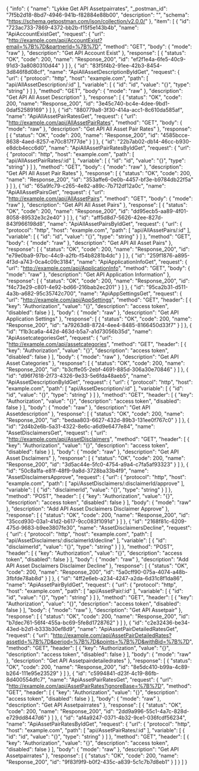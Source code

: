 {
  "info": {
    "name": "Lykke Get API Assetpairrates",
    "_postman_id": "7f5b2d18-8bd7-4946-941b-f82884e88b00",
    "description": "",
    "schema": "https://schema.getpostman.com/json/collection/v2.0.0/"
  },
  "item": [
    {
      "id": "723ac733-7869-4372-bb2b-f15f5e143b4b",
      "name": "ApiAccountExistGet",
      "request": {
        "url": "http://example.com/api/AccountExist?email=%7B%7D&partnerId=%7B%7D",
        "method": "GET",
        "body": {
          "mode": "raw"
        },
        "description": "Get API Account Exist"
      },
      "response": [
        {
          "status": "OK",
          "code": 200,
          "name": "Response_200",
          "id": "ef2f1e4a-6fe5-40c9-91d3-3a8080310d44"
        }
      ]
    },
    {
      "id": "83f5f4b2-91ee-42b3-8454-3d846f8d08cf",
      "name": "ApiAllAssetDescriptionByIdGet",
      "request": {
        "url": {
          "protocol": "http",
          "host": "example.com",
          "path": [
            "api/AllAssetDescription/:id"
          ],
          "variable": [
            {
              "id": "id",
              "value": "{}",
              "type": "string"
            }
          ]
        },
        "method": "GET",
        "body": {
          "mode": "raw"
        },
        "description": "Get API All Asset Description"
      },
      "response": [
        {
          "status": "OK",
          "code": 200,
          "name": "Response_200",
          "id": "3e45c740-bc4e-4dee-9bd1-0daf52589169"
        }
      ]
    },
    {
      "id": "880779a8-3f30-414a-acc1-8c610da585af",
      "name": "ApiAllAssetPairRatesGet",
      "request": {
        "url": "http://example.com/api/AllAssetPairRates",
        "method": "GET",
        "body": {
          "mode": "raw"
        },
        "description": "Get API All Asset Pair Rates"
      },
      "response": [
        {
          "status": "OK",
          "code": 200,
          "name": "Response_200",
          "id": "4585bcce-8638-4aed-8257-e70c817f77de"
        }
      ]
    },
    {
      "id": "22b7ab02-db14-46cc-b930-e8dcb4ecc6d0",
      "name": "ApiAllAssetPairRatesByIdGet",
      "request": {
        "url": {
          "protocol": "http",
          "host": "example.com",
          "path": [
            "api/AllAssetPairRates/:id"
          ],
          "variable": [
            {
              "id": "id",
              "value": "{}",
              "type": "string"
            }
          ]
        },
        "method": "GET",
        "body": {
          "mode": "raw"
        },
        "description": "Get API All Asset Pair Rates"
      },
      "response": [
        {
          "status": "OK",
          "code": 200,
          "name": "Response_200",
          "id": "353affe6-0e0b-4457-bf3e-b9784db22f5a"
        }
      ]
    },
    {
      "id": "65a9fc79-c265-4e82-a89c-7b712df12a0c",
      "name": "ApiAllAssetPairsGet",
      "request": {
        "url": "http://example.com/api/AllAssetPairs",
        "method": "GET",
        "body": {
          "mode": "raw"
        },
        "description": "Get API All Asset Pairs"
      },
      "response": [
        {
          "status": "OK",
          "code": 200,
          "name": "Response_200",
          "id": "dd95ecb5-aa89-4f01-8058-89532e3c2e40"
        }
      ]
    },
    {
      "id": "aff5d8d7-5626-42ee-827d-843f966198d8",
      "name": "ApiAllAssetPairsByIdGet",
      "request": {
        "url": {
          "protocol": "http",
          "host": "example.com",
          "path": [
            "api/AllAssetPairs/:id"
          ],
          "variable": [
            {
              "id": "id",
              "value": "{}",
              "type": "string"
            }
          ]
        },
        "method": "GET",
        "body": {
          "mode": "raw"
        },
        "description": "Get API All Asset Pairs"
      },
      "response": [
        {
          "status": "OK",
          "code": 200,
          "name": "Response_200",
          "id": "e79e0ba9-97bc-44c9-a2fb-f54b8281b4dc"
        }
      ]
    },
    {
      "id": "259f1876-a895-4f3d-a743-0ca4c09c3184",
      "name": "ApiApplicationInfoGet",
      "request": {
        "url": "http://example.com/api/ApplicationInfo",
        "method": "GET",
        "body": {
          "mode": "raw"
        },
        "description": "Get API Application Information"
      },
      "response": [
        {
          "status": "OK",
          "code": 200,
          "name": "Response_200",
          "id": "f4c73e29-c801-4e92-bd66-216bab2ec201"
        }
      ]
    },
    {
      "id": "95ca2b31-d511-4a3b-a682-95c35742c700",
      "name": "ApiAppSettingsGet",
      "request": {
        "url": "http://example.com/api/AppSettings",
        "method": "GET",
        "header": [
          {
            "key": "Authorization",
            "value": "{}",
            "description": "access token",
            "disabled": false
          }
        ],
        "body": {
          "mode": "raw"
        },
        "description": "Get API Application Settings"
      },
      "response": [
        {
          "status": "OK",
          "code": 200,
          "name": "Response_200",
          "id": "a79263d8-8724-4ee4-8485-8166450d33f7"
        }
      ]
    },
    {
      "id": "f1b3ca6a-442d-463d-b5a7-a1d73056b35d",
      "name": "ApiAssetcategoriesGet",
      "request": {
        "url": "http://example.com/api/assetcategories",
        "method": "GET",
        "header": [
          {
            "key": "Authorization",
            "value": "{}",
            "description": "access token",
            "disabled": false
          }
        ],
        "body": {
          "mode": "raw"
        },
        "description": "Get API Asset Categories"
      },
      "response": [
        {
          "status": "OK",
          "code": 200,
          "name": "Response_200",
          "id": "b3cffe05-2ebf-4691-885d-306a30e70846"
        }
      ]
    },
    {
      "id": "d96f7618-2f73-4326-9e33-5e6fda48aeb5",
      "name": "ApiAssetDescriptionByIdGet",
      "request": {
        "url": {
          "protocol": "http",
          "host": "example.com",
          "path": [
            "api/AssetDescription/:id"
          ],
          "variable": [
            {
              "id": "id",
              "value": "{}",
              "type": "string"
            }
          ]
        },
        "method": "GET",
        "header": [
          {
            "key": "Authorization",
            "value": "{}",
            "description": "access token",
            "disabled": false
          }
        ],
        "body": {
          "mode": "raw"
        },
        "description": "Get API Assetdescription"
      },
      "response": [
        {
          "status": "OK",
          "code": 200,
          "name": "Response_200",
          "id": "bedaa803-6627-432d-89b3-131ee0f767c0"
        }
      ]
    },
    {
      "id": "2d4b2e6b-5a31-4322-8e6c-a6d9e6477e84",
      "name": "AssetDisclaimersGet",
      "request": {
        "url": "http://example.com/api/AssetDisclaimers",
        "method": "GET",
        "header": [
          {
            "key": "Authorization",
            "value": "{}",
            "description": "access token",
            "disabled": false
          }
        ],
        "body": {
          "mode": "raw"
        },
        "description": "Get API Asset Dsclaimers"
      },
      "response": [
        {
          "status": "OK",
          "code": 200,
          "name": "Response_200",
          "id": "3d5ac44e-5fc0-4754-a9a4-c7fa5af93323"
        }
      ]
    },
    {
      "id": "50c8a1fa-e81f-48f9-9a8d-3728ba33b4f9",
      "name": "AssetDisclaimersApprove",
      "request": {
        "url": {
          "protocol": "http",
          "host": "example.com",
          "path": [
            "api/AssetDisclaimers/:disclaimerId/approve"
          ],
          "variable": [
            {
              "id": "disclaimerId",
              "value": "{}",
              "type": "string"
            }
          ]
        },
        "method": "POST",
        "header": [
          {
            "key": "Authorization",
            "value": "{}",
            "description": "access token",
            "disabled": false
          }
        ],
        "body": {
          "mode": "raw"
        },
        "description": "Add API Asset Dsclaimers Disclaimer Approve"
      },
      "response": [
        {
          "status": "OK",
          "code": 200,
          "name": "Response_200",
          "id": "35ccd930-03a1-41d2-b617-9cc083f1091d"
        }
      ]
    },
    {
      "id": "2168f81c-6209-475d-9683-b9ee3807fe30",
      "name": "AssetDisclaimersDecline",
      "request": {
        "url": {
          "protocol": "http",
          "host": "example.com",
          "path": [
            "api/AssetDisclaimers/:disclaimerId/decline"
          ],
          "variable": [
            {
              "id": "disclaimerId",
              "value": "{}",
              "type": "string"
            }
          ]
        },
        "method": "POST",
        "header": [
          {
            "key": "Authorization",
            "value": "{}",
            "description": "access token",
            "disabled": false
          }
        ],
        "body": {
          "mode": "raw"
        },
        "description": "Add API Asset Dsclaimers Disclaimer Decline"
      },
      "response": [
        {
          "status": "OK",
          "code": 200,
          "name": "Response_200",
          "id": "5a0cff90-075a-4074-a48b-3fbfde78ab8d"
        }
      ]
    },
    {
      "id": "4ff2e6eb-a234-4247-a2da-6d31c8f1da86",
      "name": "ApiAssetPairByIdGet",
      "request": {
        "url": {
          "protocol": "http",
          "host": "example.com",
          "path": [
            "api/AssetPair/:id"
          ],
          "variable": [
            {
              "id": "id",
              "value": "{}",
              "type": "string"
            }
          ]
        },
        "method": "GET",
        "header": [
          {
            "key": "Authorization",
            "value": "{}",
            "description": "access token",
            "disabled": false
          }
        ],
        "body": {
          "mode": "raw"
        },
        "description": "Get API Assetpair"
      },
      "response": [
        {
          "status": "OK",
          "code": 200,
          "name": "Response_200",
          "id": "b7dec761-56f4-455a-bc69-5fe8d1728762"
        }
      ]
    },
    {
      "id": "c2e32436-be34-43ed-b2d1-b333b30ef8d9",
      "name": "ApiAssetPairDetailedRatesGet",
      "request": {
        "url": "http://example.com/api/AssetPairDetailedRates?assetId=%7B%7D&period=%7B%7D&points=%7B%7D&withBid=%7B%7D",
        "method": "GET",
        "header": [
          {
            "key": "Authorization",
            "value": "{}",
            "description": "access token",
            "disabled": false
          }
        ],
        "body": {
          "mode": "raw"
        },
        "description": "Get API Assetpairdetailedrates"
      },
      "response": [
        {
          "status": "OK",
          "code": 200,
          "name": "Response_200",
          "id": "8e5dc410-b99a-4c89-b264-111e95e23529"
        }
      ]
    },
    {
      "id": "c5994841-d23f-4c19-86fb-8d400554dfc7",
      "name": "ApiAssetPairRatesGet",
      "request": {
        "url": "http://example.com/api/AssetPairRates?ignoreBase=%7B%7D",
        "method": "GET",
        "header": [
          {
            "key": "Authorization",
            "value": "{}",
            "description": "access token",
            "disabled": false
          }
        ],
        "body": {
          "mode": "raw"
        },
        "description": "Get API Assetpairrates"
      },
      "response": [
        {
          "status": "OK",
          "code": 200,
          "name": "Response_200",
          "id": "2dd9a996-55c1-4a7c-828d-e729dd8447d6"
        }
      ]
    },
    {
      "id": "af4a9247-0371-4b32-9ce1-036fcdf56234",
      "name": "ApiAssetPairRatesByIdGet",
      "request": {
        "url": {
          "protocol": "http",
          "host": "example.com",
          "path": [
            "api/AssetPairRates/:id"
          ],
          "variable": [
            {
              "id": "id",
              "value": "{}",
              "type": "string"
            }
          ]
        },
        "method": "GET",
        "header": [
          {
            "key": "Authorization",
            "value": "{}",
            "description": "access token",
            "disabled": false
          }
        ],
        "body": {
          "mode": "raw"
        },
        "description": "Get API Assetpairrates"
      },
      "response": [
        {
          "status": "OK",
          "code": 200,
          "name": "Response_200",
          "id": "9f83f9f9-b0f2-435c-a839-5c1c7b7d8eb1"
        }
      ]
    }
  ]
}